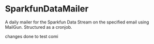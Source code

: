 # SparkfunDataMailer
A daily mailer for the Sparkfun Data Stream on the specified email using MailGun. Structured as a cronjob.


changes done to test comi
